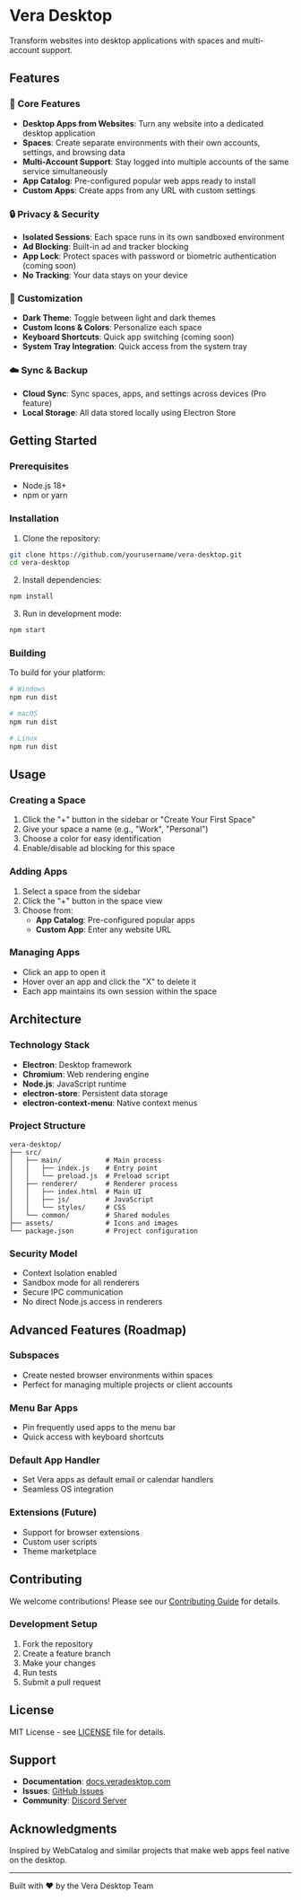 # Vera Desktop

Transform websites into desktop applications with spaces and multi-account support.

## Features

### 🎯 Core Features
- **Desktop Apps from Websites**: Turn any website into a dedicated desktop application
- **Spaces**: Create separate environments with their own accounts, settings, and browsing data
- **Multi-Account Support**: Stay logged into multiple accounts of the same service simultaneously
- **App Catalog**: Pre-configured popular web apps ready to install
- **Custom Apps**: Create apps from any URL with custom settings

### 🔒 Privacy & Security
- **Isolated Sessions**: Each space runs in its own sandboxed environment
- **Ad Blocking**: Built-in ad and tracker blocking
- **App Lock**: Protect spaces with password or biometric authentication (coming soon)
- **No Tracking**: Your data stays on your device

### 🎨 Customization
- **Dark Theme**: Toggle between light and dark themes
- **Custom Icons & Colors**: Personalize each space
- **Keyboard Shortcuts**: Quick app switching (coming soon)
- **System Tray Integration**: Quick access from the system tray

### ☁️ Sync & Backup
- **Cloud Sync**: Sync spaces, apps, and settings across devices (Pro feature)
- **Local Storage**: All data stored locally using Electron Store

## Getting Started

### Prerequisites
- Node.js 18+ 
- npm or yarn

### Installation

1. Clone the repository:
```bash
git clone https://github.com/yourusername/vera-desktop.git
cd vera-desktop
```

2. Install dependencies:
```bash
npm install
```

3. Run in development mode:
```bash
npm start
```

### Building

To build for your platform:

```bash
# Windows
npm run dist

# macOS
npm run dist

# Linux
npm run dist
```

## Usage

### Creating a Space
1. Click the "+" button in the sidebar or "Create Your First Space"
2. Give your space a name (e.g., "Work", "Personal")
3. Choose a color for easy identification
4. Enable/disable ad blocking for this space

### Adding Apps
1. Select a space from the sidebar
2. Click the "+" button in the space view
3. Choose from:
   - **App Catalog**: Pre-configured popular apps
   - **Custom App**: Enter any website URL

### Managing Apps
- Click an app to open it
- Hover over an app and click the "X" to delete it
- Each app maintains its own session within the space

## Architecture

### Technology Stack
- **Electron**: Desktop framework
- **Chromium**: Web rendering engine
- **Node.js**: JavaScript runtime
- **electron-store**: Persistent data storage
- **electron-context-menu**: Native context menus

### Project Structure
```
vera-desktop/
├── src/
│   ├── main/           # Main process
│   │   ├── index.js    # Entry point
│   │   └── preload.js  # Preload script
│   ├── renderer/       # Renderer process
│   │   ├── index.html  # Main UI
│   │   ├── js/         # JavaScript
│   │   └── styles/     # CSS
│   └── common/         # Shared modules
├── assets/             # Icons and images
└── package.json        # Project configuration
```

### Security Model
- Context Isolation enabled
- Sandbox mode for all renderers
- Secure IPC communication
- No direct Node.js access in renderers

## Advanced Features (Roadmap)

### Subspaces
- Create nested browser environments within spaces
- Perfect for managing multiple projects or client accounts

### Menu Bar Apps
- Pin frequently used apps to the menu bar
- Quick access with keyboard shortcuts

### Default App Handler
- Set Vera apps as default email or calendar handlers
- Seamless OS integration

### Extensions (Future)
- Support for browser extensions
- Custom user scripts
- Theme marketplace

## Contributing

We welcome contributions! Please see our [Contributing Guide](CONTRIBUTING.md) for details.

### Development Setup
1. Fork the repository
2. Create a feature branch
3. Make your changes
4. Run tests
5. Submit a pull request

## License

MIT License - see [LICENSE](LICENSE) file for details.

## Support

- **Documentation**: [docs.veradesktop.com](https://docs.veradesktop.com)
- **Issues**: [GitHub Issues](https://github.com/yourusername/vera-desktop/issues)
- **Community**: [Discord Server](https://discord.gg/veradesktop)

## Acknowledgments

Inspired by WebCatalog and similar projects that make web apps feel native on the desktop.

---

Built with ❤️ by the Vera Desktop Team 